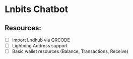 # Lnbits Chatbot

## Resources:

- [ ] Import Lndhub via QRCODE
- [ ] Lightning Address support
- [ ] Basic wallet resources (Balance, Transactions, Receive)
